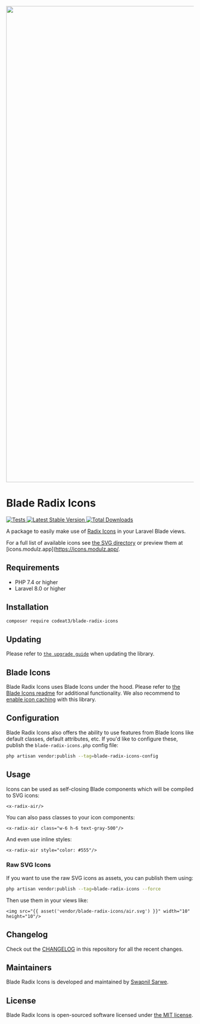 <p align="center">
    <img src="https://banners.beyondco.de/Blade%20Radix%20Icons.png?theme=light&packageManager=composer+require&packageName=codeat3%2Fblade-radix-icons&pattern=architect&style=style_1&description=A+package+to+use+Radix+Icons+in+your+Laravel+Blade+views&md=1&showWatermark=1&fontSize=100px&images=https%3A%2F%2Flaravel.com%2Fimg%2Flogomark.min.svg" width="1280" title="Social Card Blade Radix Icons">
</p>

# Blade Radix Icons

<a href="https://github.com/codeat3/blade-radix-icons/actions?query=workflow%3ATests">
    <img src="https://github.com/codeat3/blade-radix-icons/workflows/Tests/badge.svg" alt="Tests">
</a>
<a href="https://packagist.org/packages/codeat3/blade-radix-icons">
    <img src="https://img.shields.io/packagist/v/codeat3/blade-radix-icons" alt="Latest Stable Version">
</a>
<a href="https://packagist.org/packages/codeat3/blade-radix-icons">
    <img src="https://img.shields.io/packagist/dt/codeat3/blade-radix-icons" alt="Total Downloads">
</a>

A package to easily make use of [Radix Icons](https://github.com/radix-ui/icons) in your Laravel Blade views.

For a full list of available icons see [the SVG directory](resources/svg) or preview them at [icons.modulz.app](https://icons.modulz.app/.

## Requirements

- PHP 7.4 or higher
- Laravel 8.0 or higher

## Installation

```bash
composer require codeat3/blade-radix-icons
```

## Updating

Please refer to [`the upgrade guide`](UPGRADE.md) when updating the library.

## Blade Icons

Blade Radix Icons uses Blade Icons under the hood. Please refer to [the Blade Icons readme](https://github.com/blade-ui-kit/blade-icons) for additional functionality. We also recommend to [enable icon caching](https://github.com/blade-ui-kit/blade-icons#caching) with this library.

## Configuration

Blade Radix Icons also offers the ability to use features from Blade Icons like default classes, default attributes, etc. If you'd like to configure these, publish the `blade-radix-icons.php` config file:

```bash
php artisan vendor:publish --tag=blade-radix-icons-config
```

## Usage

Icons can be used as self-closing Blade components which will be compiled to SVG icons:

```blade
<x-radix-air/>
```

You can also pass classes to your icon components:

```blade
<x-radix-air class="w-6 h-6 text-gray-500"/>
```

And even use inline styles:

```blade
<x-radix-air style="color: #555"/>
```

### Raw SVG Icons

If you want to use the raw SVG icons as assets, you can publish them using:

```bash
php artisan vendor:publish --tag=blade-radix-icons --force
```

Then use them in your views like:

```blade
<img src="{{ asset('vendor/blade-radix-icons/air.svg') }}" width="10" height="10"/>
```

## Changelog

Check out the [CHANGELOG](CHANGELOG.md) in this repository for all the recent changes.

## Maintainers

Blade Radix Icons is developed and maintained by [Swapnil Sarwe](https://swapnilsarwe.com).

## License

Blade Radix Icons is open-sourced software licensed under [the MIT license](LICENSE.md).
